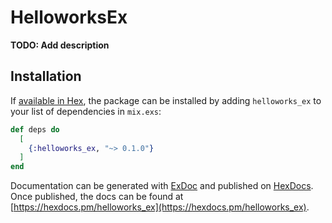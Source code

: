 # HelloworksEx

**TODO: Add description**

## Installation

If [available in Hex](https://hex.pm/docs/publish), the package can be installed
by adding `helloworks_ex` to your list of dependencies in `mix.exs`:

```elixir
def deps do
  [
    {:helloworks_ex, "~> 0.1.0"}
  ]
end
```

Documentation can be generated with [ExDoc](https://github.com/elixir-lang/ex_doc)
and published on [HexDocs](https://hexdocs.pm). Once published, the docs can
be found at [https://hexdocs.pm/helloworks_ex](https://hexdocs.pm/helloworks_ex).

